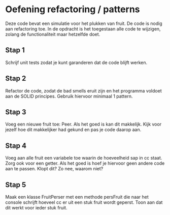 # Oefening refactoring / patterns

Deze code bevat een simulatie voor het plukken van fruit. De code is nodig aan refactoring toe. In de opdracht is het toegestaan alle code te wijzigen, zolang de functionaliteit maar hetzelfde doet.

## Stap 1
Schrijf unit tests zodat je kunt garanderen dat de code blijft werken.

## Stap 2
Refactor de code, zodat de bad smells eruit zijn en het programma voldoet aan de SOLID principes. Gebruik hiervoor minimaal 1 pattern.

## Stap 3
Voeg een nieuwe fruit toe: Peer. Als het goed is kan dit makkelijk. Kijk voor jezelf hoe dit makkelijker had gekund en pas je code daarop aan.

## Stap 4
Voeg aan alle fruit een variabele toe waarin de hoeveelheid sap in cc staat. Zorg ook voor een getter. Als het goed is hoef je hiervoor geen andere code aan te passen. Klopt dit? Zo nee, waarom niet?

## Stap 5
Maak een klasse FruitPerser met een methode persFruit die naar het console schrijft hoeveel cc er uit een stuk fruit wordt geperst. Toon aan dat dit werkt voor ieder stuk fruit.
